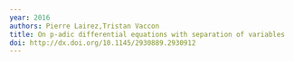 ```yaml
---
year: 2016
authors: Pierre Lairez,Tristan Vaccon
title: On p-adic differential equations with separation of variables
doi: http://dx.doi.org/10.1145/2930889.2930912
---
```


